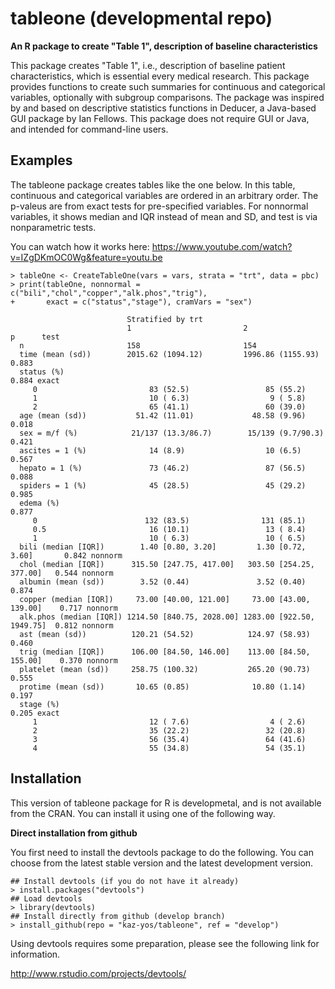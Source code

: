 tableone (developmental repo)
===============================================================================

**An R package to create "Table 1", description of baseline characteristics**

This package creates "Table 1", i.e., description of baseline patient characteristics, which is essential every medical research. This package provides functions to create such summaries for continuous and categorical variables, optionally with subgroup comparisons. The package was inspired by and based on descriptive statistics functions in Deducer, a Java-based GUI package by Ian Fellows. This package does not require GUI or Java, and intended for command-line users.


Examples
-------------------------------------------------------------------------------

The tableone package creates tables like the one below. In this table, continuous and categorical variables are ordered in an arbitrary order. The p-valeus are from exact tests for pre-specified variables. For nonnormal variables, it shows median and IQR instead of mean and SD, and test is via nonparametric tests.

You can watch how it works here: https://www.youtube.com/watch?v=IZgDKmOC0Wg&feature=youtu.be

```
> tableOne <- CreateTableOne(vars = vars, strata = "trt", data = pbc)
> print(tableOne, nonnormal = c("bili","chol","copper","alk.phos","trig"),
+       exact = c("status","stage"), cramVars = "sex")

                          Stratified by trt
                          1                         2                         p      test
  n                       158                       154
  time (mean (sd))        2015.62 (1094.12)         1996.86 (1155.93)          0.883
  status (%)                                                                   0.884 exact
     0                         83 (52.5)                 85 (55.2)
     1                         10 ( 6.3)                  9 ( 5.8)
     2                         65 (41.1)                 60 (39.0)
  age (mean (sd))           51.42 (11.01)             48.58 (9.96)             0.018
  sex = m/f (%)            21/137 (13.3/86.7)        15/139 (9.7/90.3)         0.421
  ascites = 1 (%)              14 (8.9)                  10 (6.5)              0.567
  hepato = 1 (%)               73 (46.2)                 87 (56.5)             0.088
  spiders = 1 (%)              45 (28.5)                 45 (29.2)             0.985
  edema (%)                                                                    0.877
     0                        132 (83.5)                131 (85.1)
     0.5                       16 (10.1)                 13 ( 8.4)
     1                         10 ( 6.3)                 10 ( 6.5)
  bili (median [IQR])        1.40 [0.80, 3.20]         1.30 [0.72, 3.60]       0.842 nonnorm
  chol (median [IQR])      315.50 [247.75, 417.00]   303.50 [254.25, 377.00]   0.544 nonnorm
  albumin (mean (sd))        3.52 (0.44)               3.52 (0.40)             0.874
  copper (median [IQR])     73.00 [40.00, 121.00]     73.00 [43.00, 139.00]    0.717 nonnorm
  alk.phos (median [IQR]) 1214.50 [840.75, 2028.00] 1283.00 [922.50, 1949.75]  0.812 nonnorm
  ast (mean (sd))          120.21 (54.52)            124.97 (58.93)            0.460
  trig (median [IQR])      106.00 [84.50, 146.00]    113.00 [84.50, 155.00]    0.370 nonnorm
  platelet (mean (sd))     258.75 (100.32)           265.20 (90.73)            0.555
  protime (mean (sd))       10.65 (0.85)              10.80 (1.14)             0.197
  stage (%)                                                                    0.205 exact
     1                         12 ( 7.6)                  4 ( 2.6)
     2                         35 (22.2)                 32 (20.8)
     3                         56 (35.4)                 64 (41.6)
     4                         55 (34.8)                 54 (35.1)
```


Installation
-------------------------------------------------------------------------------

This version of tableone package for R is developmetal, and is not available from the CRAN. You can install it using one of the following way.

**Direct installation from github**

You first need to install the devtools package to do the following. You can choose from the latest stable version and the latest development version.
```
## Install devtools (if you do not have it already)
> install.packages("devtools")
## Load devtools
> library(devtools)
## Install directly from github (develop branch)
> install_github(repo = "kaz-yos/tableone", ref = "develop")
```

Using devtools requires some preparation, please see the following link for information.

http://www.rstudio.com/projects/devtools/
